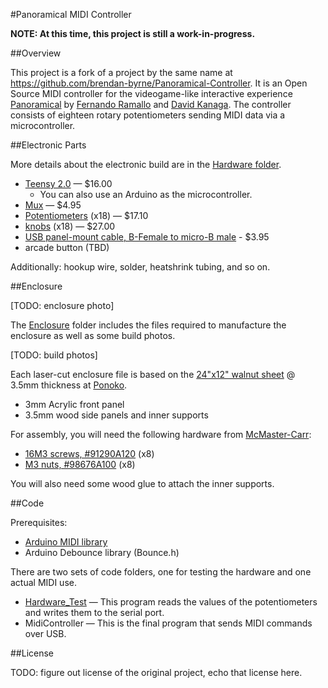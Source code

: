 #Panoramical MIDI Controller

**NOTE: At this time, this project is still a work-in-progress.**

##Overview

This project is a fork of a project by the same name at <https://github.com/brendan-byrne/Panoramical-Controller>. It is an Open Source MIDI controller for the videogame-like interactive experience [Panoramical](http://panoramic.al/) by [Fernando Ramallo](http://www.byfernando.com/) and [David Kanaga](https://davidkanaga.bandcamp.com/). The controller consists of eighteen rotary potentiometers sending MIDI data via a microcontroller.

##Electronic Parts

More details about the electronic build are in the [Hardware folder](Hardware/).

- [Teensy 2.0](https://www.pjrc.com/store/teensy.html) — $16.00
    - You can also use an Arduino as the microcontroller.
- [Mux](https://www.sparkfun.com/products/9056) — $4.95
- [Potentiometers](https://www.sparkfun.com/products/9939) (x18) — $17.10
- [knobs](https://www.sparkfun.com/products/10002) (x18) — $27.00
- [USB panel-mount cable, B-Female to micro-B male](https://www.adafruit.com/products/937) - $3.95
- arcade button (TBD)

Additionally: hookup wire, solder, heatshrink tubing, and so on.

##Enclosure

[TODO: enclosure photo]

The [Enclosure](Enclosure/) folder includes the files required to manufacture the enclosure as well as some build photos.

[TODO: build photos]

Each laser-cut enclosure file is based on the [24"x12" walnut sheet](http://www.ponoko.com/make-and-sell/show-material/598-premium-veneer-mdf-walnut) @ 3.5mm thickness at [Ponoko](http://ponoko.com/).

- 3mm Acrylic front panel
- 3.5mm wood side panels and inner supports

For assembly, you will need the following hardware from [McMaster-Carr](http://www.mcmaster.com/):

- [16M3 screws, #91290A120](http://www.mcmaster.com/#91290A120) (x8)
- [M3 nuts, #98676A100](http://www.mcmaster.com/#98676A100) (x8)

You will also need some wood glue to attach the inner supports.

##Code

Prerequisites:

- [Arduino MIDI library](https://github.com/FortySevenEffects/arduino_midi_library/)
- Arduino Debounce library (Bounce.h)

There are two sets of code folders, one for testing the hardware and one actual MIDI use.

- [Hardware_Test](Hardware_Test/Hardware_Test.ino) — This program reads the values of the potentiometers and writes them to the serial port.
- MidiController — This is the final program that sends MIDI commands over USB.

##License

TODO: figure out license of the original project, echo that license here.

